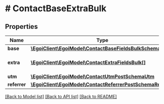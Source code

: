 # # ContactBaseExtraBulk

## Properties

Name | Type | Description | Notes
------------ | ------------- | ------------- | -------------
**base** | [**\EgoiClient\EgoiModel\ContactBaseFieldsBulkSchemaBase**](ContactBaseFieldsBulkSchemaBase.md) |  | [optional]
**extra** | [**\EgoiClient\EgoiModel\ContactExtraFieldsBulk[]**](ContactExtraFieldsBulk.md) | Array of the contact&#39;s extra fields | [optional]
**utm** | [**\EgoiClient\EgoiModel\ContactUtmPostSchemaUtm**](ContactUtmPostSchemaUtm.md) |  | [optional]
**referrer** | [**\EgoiClient\EgoiModel\ContactReferrerPostSchemaReferrer**](ContactReferrerPostSchemaReferrer.md) |  | [optional]

[[Back to Model list]](../../README.md#models) [[Back to API list]](../../README.md#endpoints) [[Back to README]](../../README.md)

